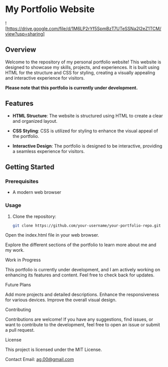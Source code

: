 # My Portfolio Website

![https://drive.google.com/file/d/1M6LP2rYf5SpmBzT7UTeSSNa2I2eZ1TCM/view?usp=sharing]

## Overview

Welcome to the repository of my personal portfolio website! This website is designed to showcase my skills, projects, and experiences. It is built using HTML for the structure and CSS for styling, creating a visually appealing and interactive experience for visitors.

**Please note that this portfolio is currently under development.**

## Features

- **HTML Structure**: The website is structured using HTML to create a clear and organized layout.

- **CSS Styling**: CSS is utilized for styling to enhance the visual appeal of the portfolio.

- **Interactive Design**: The portfolio is designed to be interactive, providing a seamless experience for visitors.

## Getting Started

### Prerequisites

- A modern web browser

### Usage

1. Clone the repository:

   ```bash
   git clone https://github.com/your-username/your-portfolio-repo.git
Open the index.html file in your web browser.

Explore the different sections of the portfolio to learn more about me and my work.

Work in Progress

This portfolio is currently under development, and I am actively working on enhancing its features and content. Feel free to check back for updates.


Future Plans

Add more projects and detailed descriptions.
Enhance the responsiveness for various devices.
Improve the overall visual design.

Contributing

Contributions are welcome! If you have any suggestions, find issues, or want to contribute to the development, feel free to open an issue or submit a pull request.

License

This project is licensed under the MIT License.

Contact
Email: ag.00@gmail.com
